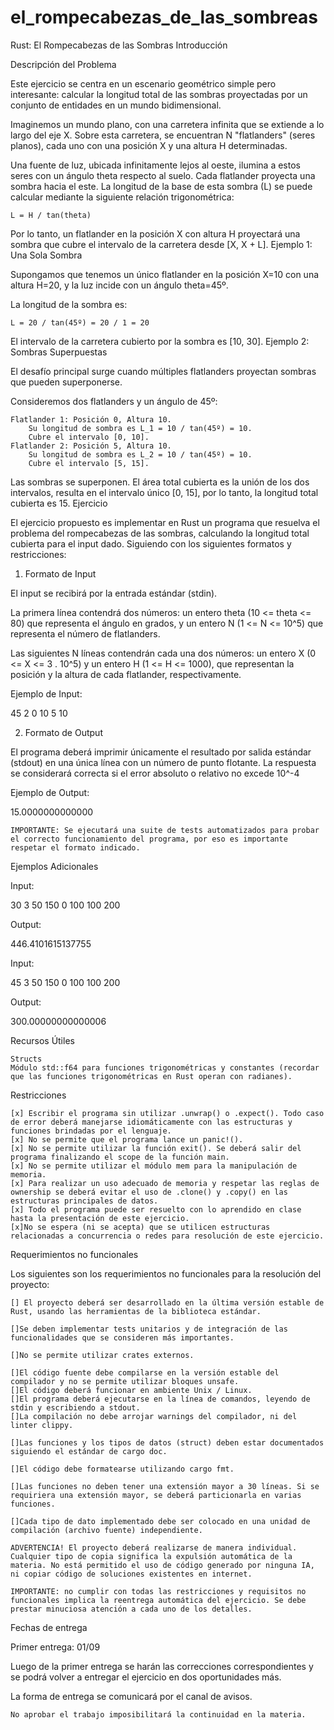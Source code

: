 # el_rompecabezas_de_las_sombreas

Rust: El Rompecabezas de las Sombras
Introducción


Descripción del Problema

Este ejercicio se centra en un escenario geométrico simple pero interesante: calcular la longitud total de las sombras proyectadas por un conjunto de entidades en un mundo bidimensional.

Imaginemos un mundo plano, con una carretera infinita que se extiende a lo largo del eje X. Sobre esta carretera, se encuentran N "flatlanders" (seres planos), cada uno con una posición X y una altura H determinadas.

Una fuente de luz, ubicada infinitamente lejos al oeste, ilumina a estos seres con un ángulo theta respecto al suelo. Cada flatlander proyecta una sombra hacia el este. La longitud de la base de esta sombra (L) se puede calcular mediante la siguiente relación trigonométrica:

    L = H / tan(theta)

Por lo tanto, un flatlander en la posición X con altura H proyectará una sombra que cubre el intervalo de la carretera desde [X, X + L].
Ejemplo 1: Una Sola Sombra

Supongamos que tenemos un único flatlander en la posición X=10 con una altura H=20, y la luz incide con un ángulo theta=45º.

La longitud de la sombra es:

    L = 20 / tan(45º) = 20 / 1 = 20

El intervalo de la carretera cubierto por la sombra es [10, 30].
Ejemplo 2: Sombras Superpuestas

El desafío principal surge cuando múltiples flatlanders proyectan sombras que pueden superponerse.

Consideremos dos flatlanders y un ángulo de 45º:

    Flatlander 1: Posición 0, Altura 10.
        Su longitud de sombra es L_1 = 10 / tan(45º) = 10.
        Cubre el intervalo [0, 10].
    Flatlander 2: Posición 5, Altura 10.
        Su longitud de sombra es L_2 = 10 / tan(45º) = 10.
        Cubre el intervalo [5, 15].

Las sombras se superponen. El área total cubierta es la unión de los dos intervalos, resulta en el intervalo único [0, 15], por lo tanto, la longitud total cubierta es 15.
Ejercicio

El ejercicio propuesto es implementar en Rust un programa que resuelva el problema del rompecabezas de las sombras, calculando la longitud total cubierta para el input dado. Siguiendo con los siguientes formatos y restricciones:
1. Formato de Input

El input se recibirá por la entrada estándar (stdin).

La primera línea contendrá dos números: un entero theta (10 <= theta <= 80) que representa el ángulo en grados, y un entero N (1 <= N <= 10^5) que representa el número de flatlanders.

Las siguientes N líneas contendrán cada una dos números: un entero X (0 <= X <= 3 . 10^5) y un entero H (1 <= H <= 1000), que representan la posición y la altura de cada flatlander, respectivamente.

Ejemplo de Input:

45 2
0 10
5 10

2. Formato de Output

El programa deberá imprimir únicamente el resultado por salida estándar (stdout) en una única línea con un número de punto flotante. La respuesta se considerará correcta si el error absoluto o relativo no excede 10^-4

Ejemplo de Output:

15.0000000000000

    IMPORTANTE: Se ejecutará una suite de tests automatizados para probar el correcto funcionamiento del programa, por eso es importante respetar el formato indicado.

Ejemplos Adicionales

Input:

30 3
50 150
0 100
100 200

Output:

446.4101615137755

Input:

45 3
50 150
0 100
100 200

Output:

300.00000000000006

Recursos Útiles

    Structs
    Módulo std::f64 para funciones trigonométricas y constantes (recordar que las funciones trigonométricas en Rust operan con radianes).

Restricciones

    [x] Escribir el programa sin utilizar .unwrap() o .expect(). Todo caso de error deberá manejarse idiomáticamente con las estructuras y funciones brindadas por el lenguaje.
    [x] No se permite que el programa lance un panic!().
    [x] No se permite utilizar la función exit(). Se deberá salir del programa finalizando el scope de la función main.
    [x] No se permite utilizar el módulo mem para la manipulación de memoria.
    [x] Para realizar un uso adecuado de memoria y respetar las reglas de ownership se deberá evitar el uso de .clone() y .copy() en las estructuras principales de datos.
    [x] Todo el programa puede ser resuelto con lo aprendido en clase hasta la presentación de este ejercicio. 
    [x]No se espera (ni se acepta) que se utilicen estructuras relacionadas a concurrencia o redes para resolución de este ejercicio.

Requerimientos no funcionales

Los siguientes son los requerimientos no funcionales para la resolución del proyecto:

    [] El proyecto deberá ser desarrollado en la última versión estable de Rust, usando las herramientas de la biblioteca estándar.

    []Se deben implementar tests unitarios y de integración de las funcionalidades que se consideren más importantes.

    []No se permite utilizar crates externos.
    
    []El código fuente debe compilarse en la versión estable del compilador y no se permite utilizar bloques unsafe.
    []El código deberá funcionar en ambiente Unix / Linux.
    []El programa deberá ejecutarse en la línea de comandos, leyendo de stdin y escribiendo a stdout.
    []La compilación no debe arrojar warnings del compilador, ni del linter clippy.
    
    []Las funciones y los tipos de datos (struct) deben estar documentados siguiendo el estándar de cargo doc.
    
    []El código debe formatearse utilizando cargo fmt.

    []Las funciones no deben tener una extensión mayor a 30 líneas. Si se requiriera una extensión mayor, se deberá particionarla en varias funciones.
    
    []Cada tipo de dato implementado debe ser colocado en una unidad de compilación (archivo fuente) independiente.

    ADVERTENCIA! El proyecto deberá realizarse de manera individual. Cualquier tipo de copia significa la expulsión automática de la materia. No está permitido el uso de código generado por ninguna IA, ni copiar código de soluciones existentes en internet.

    IMPORTANTE: no cumplir con todas las restricciones y requisitos no funcionales implica la reentrega automática del ejercicio. Se debe prestar minuciosa atención a cada uno de los detalles.

Fechas de entrega

Primer entrega: 01/09

Luego de la primer entrega se harán las correcciones correspondientes y se podrá volver a entregar el ejercicio en dos oportunidades más.

La forma de entrega se comunicará por el canal de avisos.

    No aprobar el trabajo imposibilitará la continuidad en la materia.
